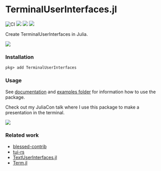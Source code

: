 # TerminalUserInterfaces.jl

![CI](https://github.com/kdheepak/TerminalUserInterfaces.jl/workflows/CI/badge.svg)
![](https://img.shields.io/github/license/kdheepak/TerminalUserInterfaces.jl)
[![](https://img.shields.io/github/v/release/kdheepak/TerminalUserInterfaces.jl)](https://github.com/kdheepak/TerminalUserInterfaces.jl/releases/latest)
[![](https://img.shields.io/badge/docs-ready-blue.svg)](https://kdheepak.github.io/TerminalUserInterfaces.jl)

Create TerminalUserInterfaces in Julia.

![](https://user-images.githubusercontent.com/1813121/88769192-59505780-d139-11ea-876a-49983c1ee0e8.gif)

### Installation

```
pkg> add TerminalUserInterfaces
```

### Usage

See [documentation](https://kdheepak.com/TerminalUserInterfaces.jl/) and [examples folder](./examples) for information how to use the package.

Check out my JuliaCon talk where I use this package to make a presentation in the terminal.

[![](https://img.youtube.com/vi/-TASx67pphw/0.jpg)](https://www.youtube.com/watch?v=-TASx67pphw)

### Related work

- [blessed-contrib](https://github.com/yaronn/blessed-contrib)
- [tui-rs](https://github.com/fdehau/tui-rs)
- [TextUserInterfaces.jl](https://github.com/ronisbr/TextUserInterfaces.jl/)
- [Term.jl](https://github.com/FedeClaudi/Term.jl)
